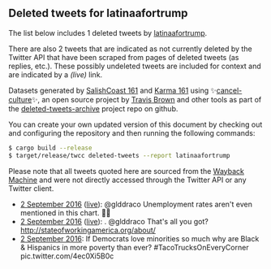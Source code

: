 ## Deleted tweets for latinaafortrump

The list below includes 1 deleted tweets by
[latinaafortrump](https://twitter.com/latinaafortrump).

There are also 2 tweets that are indicated as not currently
deleted by the Twitter API that have been scraped from pages of deleted tweets (as replies, etc.).
These possibly undeleted tweets are included for context and are indicated by a _(live)_ link.

Datasets generated by [SalishCoast 161](https://twitter.com/SalishCoastA) and [Karma 161](https://twitter.com/KarmaOneSixOne) using ✨[cancel-culture](https://github.com/travisbrown/cancel-culture)✨, an open source project by [Travis Brown](https://twitter.com/travisbrown) and other tools as part of the [deleted-tweets-archive](https://github.com/salcoast/deleted-tweets-archive/) project repo on github.

You can create your own updated version of this document by checking out and configuring the
repository and then running the following commands:

```bash
$ cargo build --release
$ target/release/twcc deleted-tweets --report latinaafortrump
```

Please note that all tweets quoted here are sourced from the
[Wayback Machine](https://web.archive.org) and were not directly accessed through the Twitter API or
any Twitter client.

* [ 2 September 2016](https://web.archive.org/web/20170228141932/https://twitter.com/latinaafortrump/status/771601858984935424) ([live](https://twitter.com/latinaafortrump/status/771610908913049601)): @glddraco  Unemployment rates aren't even mentioned in this chart. 👋🏼
* [ 2 September 2016](https://web.archive.org/web/20170228141932/https://twitter.com/latinaafortrump/status/771601858984935424) ([live](https://twitter.com/latinaafortrump/status/771610687822925824)): . @glddraco  That's all you got?  http://stateofworkingamerica.org/about/
* [ 2 September 2016](https://web.archive.org/web/20170228141932/https://twitter.com/latinaafortrump/status/771601858984935424): If Democrats love minorities so much why are Black & Hispanics in more poverty than ever?    #TacoTrucksOnEveryCorner  pic.twitter.com/4ec0Xi5B0c
